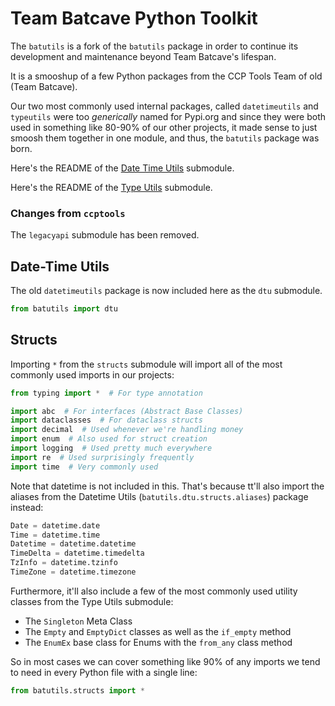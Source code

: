 # Team Batcave Python Toolkit

The `batutils` is a fork of the `batutils` package in order to continue its 
development and maintenance beyond Team Batcave's lifespan.  

It is a smooshup of a few Python packages from the CCP Tools Team of old (Team 
Batcave).

Our two most commonly used internal packages, called `datetimeutils` and 
`typeutils` were too _generically_ named for Pypi.org and since they were 
both used in something like 80-90% of our other projects, it made sense to 
just smoosh them together in one module, and thus, the `batutils` package 
was born.

Here's the README of the [Date Time Utils](batutils/dtu/README.md) submodule.

Here's the README of the [Type Utils](batutils/tpu/README.md) submodule.


### Changes from `ccptools`

The `legacyapi` submodule has been removed.


## Date-Time Utils

The old `datetimeutils` package is now included here as the `dtu` submodule.

```python
from batutils import dtu
```

## Structs

Importing `*` from the `structs` submodule will import all of the most 
commonly used imports in our projects:
```python
from typing import *  # For type annotation

import abc  # For interfaces (Abstract Base Classes)
import dataclasses  # For dataclass structs
import decimal  # Used whenever we're handling money
import enum  # Also used for struct creation
import logging  # Used pretty much everywhere
import re  # Used surprisingly frequently
import time  # Very commonly used
```

Note that datetime is not included in this. That's because tt'll also import 
the aliases from the Datetime Utils (`batutils.dtu.structs.aliases`) 
package instead:

```python
Date = datetime.date
Time = datetime.time
Datetime = datetime.datetime
TimeDelta = datetime.timedelta
TzInfo = datetime.tzinfo
TimeZone = datetime.timezone
```

Furthermore, it'll also include a few of the most commonly used utility 
classes from the Type Utils submodule:

- The `Singleton` Meta Class 
- The `Empty` and `EmptyDict` classes as well as the `if_empty` method
- The `EnumEx` base class for Enums with the `from_any` class method

So in most cases we can cover something like 90% of any imports we tend to 
need in every Python file with a single line:

```python
from batutils.structs import *
```